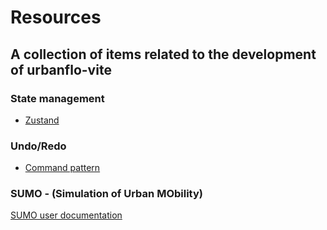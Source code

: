 # Resources

## A collection of items related to the development of urbanflo-vite

### State management

- [Zustand](https://docs.pmnd.rs/zustand/getting-started/introduction)

### Undo/Redo

- [Command pattern](https://en.wikipedia.org/wiki/Command_pattern)

### SUMO - (Simulation of Urban MObility)

[SUMO user documentation](https://sumo.dlr.de/docs/index.html)
